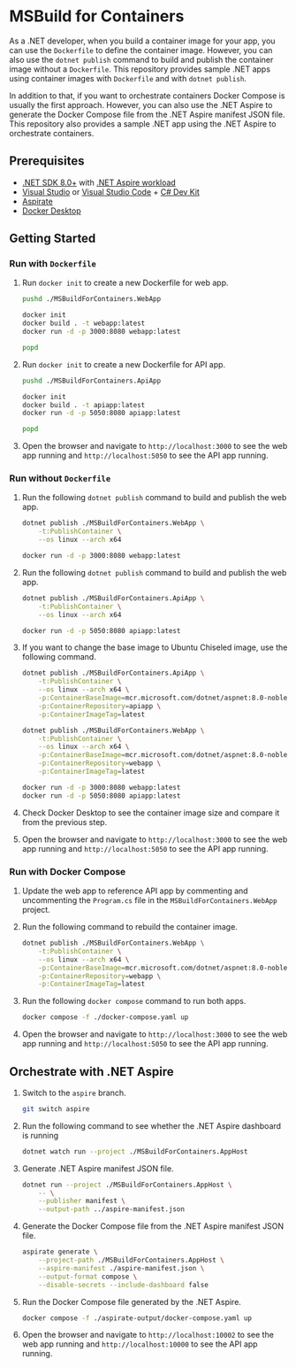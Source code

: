 # MSBuild for Containers

As a .NET developer, when you build a container image for your app, you can use the `Dockerfile` to define the container image. However, you can also use the `dotnet publish` command to build and publish the container image without a `Dockerfile`. This repository provides sample .NET apps using container images with `Dockerfile` and with `dotnet publish`.

In addition to that, if you want to orchestrate containers Docker Compose is usually the first approach. However, you can also use the .NET Aspire to generate the Docker Compose file from the .NET Aspire manifest JSON file. This repository also provides a sample .NET app using the .NET Aspire to orchestrate containers.

## Prerequisites

- [.NET SDK 8.0+](https://dotnet.microsoft.com/download/dotnet/8.0?WT.mc_id=dotnet-144884-juyoo) with [.NET Aspire workload](https://learn.microsoft.com/dotnet/aspire/fundamentals/setup-tooling?WT.mc_id=dotnet-144884-juyoo)
- [Visual Studio](https://visualstudio.microsoft.com/?WT.mc_id=dotnet-144884-juyoo) or [Visual Studio Code](https://code.visualstudio.com/?WT.mc_id=dotnet-144884-juyoo) + [C# Dev Kit](https://marketplace.visualstudio.com/items?itemName=ms-dotnettools.csdevkit)
- [Aspirate](https://github.com/prom3theu5/aspirational-manifests)
- [Docker Desktop](https://www.docker.com/products/docker-desktop)

## Getting Started

### Run with `Dockerfile`

1. Run `docker init` to create a new Dockerfile for web app.

    ```bash
    pushd ./MSBuildForContainers.WebApp
    
    docker init
    docker build . -t webapp:latest
    docker run -d -p 3000:8080 webapp:latest
    
    popd
    ```

1. Run `docker init` to create a new Dockerfile for API app.

    ```bash
    pushd ./MSBuildForContainers.ApiApp
    
    docker init
    docker build . -t apiapp:latest
    docker run -d -p 5050:8080 apiapp:latest
    
    popd
    ```

1. Open the browser and navigate to `http://localhost:3000` to see the web app running and `http://localhost:5050` to see the API app running.

### Run without `Dockerfile`

1. Run the following `dotnet publish` command to build and publish the web app.

    ```bash
    dotnet publish ./MSBuildForContainers.WebApp \
        -t:PublishContainer \
        --os linux --arch x64

    docker run -d -p 3000:8080 webapp:latest
    ```

1. Run the following `dotnet publish` command to build and publish the web app.

    ```bash
    dotnet publish ./MSBuildForContainers.ApiApp \
        -t:PublishContainer \
        --os linux --arch x64
    
    docker run -d -p 5050:8080 apiapp:latest
    ```

1. If you want to change the base image to Ubuntu Chiseled image, use the following command.

    ```bash
    dotnet publish ./MSBuildForContainers.ApiApp \
        -t:PublishContainer \
        --os linux --arch x64 \
        -p:ContainerBaseImage=mcr.microsoft.com/dotnet/aspnet:8.0-noble-chiseled \
        -p:ContainerRepository=apiapp \
        -p:ContainerImageTag=latest
    
    dotnet publish ./MSBuildForContainers.WebApp \
        -t:PublishContainer \
        --os linux --arch x64 \
        -p:ContainerBaseImage=mcr.microsoft.com/dotnet/aspnet:8.0-noble-chiseled \
        -p:ContainerRepository=webapp \
        -p:ContainerImageTag=latest

    docker run -d -p 3000:8080 webapp:latest
    docker run -d -p 5050:8080 apiapp:latest
    ```

1. Check Docker Desktop to see the container image size and compare it from the previous step.
1. Open the browser and navigate to `http://localhost:3000` to see the web app running and `http://localhost:5050` to see the API app running.

### Run with Docker Compose

1. Update the web app to reference API app by commenting and uncommenting the `Program.cs` file in the `MSBuildForContainers.WebApp` project.
1. Run the following command to rebuild the container image.

    ```bash
    dotnet publish ./MSBuildForContainers.WebApp \
        -t:PublishContainer \
        --os linux --arch x64 \
        -p:ContainerBaseImage=mcr.microsoft.com/dotnet/aspnet:8.0-noble-chiseled \
        -p:ContainerRepository=webapp \
        -p:ContainerImageTag=latest
    ```

1. Run the following `docker compose` command to run both apps.

    ```bash
    docker compose -f ./docker-compose.yaml up
    ```

1. Open the browser and navigate to `http://localhost:3000` to see the web app running and `http://localhost:5050` to see the API app running.

## Orchestrate with .NET Aspire

1. Switch to the `aspire` branch.

    ```bash
    git switch aspire
    ```

1. Run the following command to see whether the .NET Aspire dashboard is running

    ```bash
    dotnet watch run --project ./MSBuildForContainers.AppHost
    ```

1. Generate .NET Aspire manifest JSON file.

    ```bash
    dotnet run --project ./MSBuildForContainers.AppHost \
        -- \
        --publisher manifest \
        --output-path ../aspire-manifest.json
    ```

1. Generate the Docker Compose file from the .NET Aspire manifest JSON file.

    ```bash
    aspirate generate \
        --project-path ./MSBuildForContainers.AppHost \
        --aspire-manifest ./aspire-manifest.json \
        --output-format compose \
        --disable-secrets --include-dashboard false
    ```

1. Run the Docker Compose file generated by the .NET Aspire.

    ```bash
    docker compose -f ./aspirate-output/docker-compose.yaml up
    ```

1. Open the browser and navigate to `http://localhost:10002` to see the web app running and `http://localhost:10000` to see the API app running.
